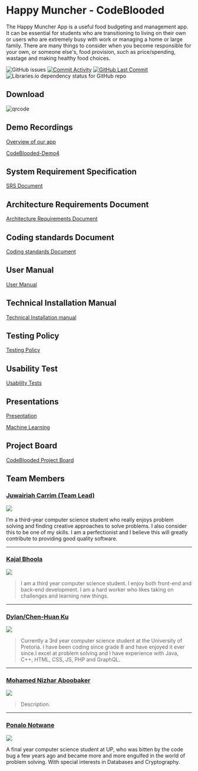 # Happy Muncher - CodeBlooded

The Happy Muncher App is a useful food budgeting and management app.  It can be essential for students who are transitioning to living on their own or users who are extremely busy with work or managing a home or large family. There are many things to consider when you become responsible for your own, or someone else's, food provision, such as price/spending, wastage and making healthy food choices.


<img alt="GitHub issues" src="https://img.shields.io/github/issues-raw/COS301-SE-2022/Happy-Muncher"> <a href = "https://github.com/COS301-SE-2022/Happy-Muncher/commits"><img alt="Commit Activity" src="https://img.shields.io/github/commit-activity/w/COS301-SE-2022/Happy-Muncher?color=green&style=flat-square"></a> <a href = "https://github.com/COS301-SE-2022/Happy-Muncher/commits"><img alt="GitHub Last Commit" src="https://img.shields.io/github/last-commit/COS301-SE-2022/Happy-Muncher?color=green&style=flat-square"></a> <img alt="Libraries.io dependency status for GitHub repo" src="https://img.shields.io/librariesio/github/COS301-SE-2022/Happy-Muncher">

## Download
![qrcode](https://user-images.githubusercontent.com/93043264/197421416-801d5ebc-0ddb-462a-9c52-250fce63bb1d.png)

## Demo Recordings
[Overview of our app](https://drive.google.com/file/d/1BL00hEdG-MWqTlmcv-E0QaQOMH6tr-Uv/view?usp=sharing)

[CodeBlooded-Demo4](https://drive.google.com/drive/folders/1hVA0aQhkxGa_LgDsLJV_XIMiNW60nPsf?usp=sharing)
## System Requirement Specification
[SRS Document](https://drive.google.com/file/d/1x20VuukqiVTlYZh_muKeNdFzGmm1nnuH/view?usp=sharing)
## Architecture Requirements Document
[Architecture Requirements Document](https://drive.google.com/file/d/1Tqu3ITKMEAa7d0aOIH17ym0sEUIzCN63/view?usp=sharing)
## Coding standards Document
[Coding standards Document](https://drive.google.com/file/d/1YFDkelCUVaHnaCqa4YK2TMixYq0FU9Pc/view?usp=sharing)
## User Manual
[User Manual](https://drive.google.com/file/d/1eCcusi1SJ0QwVBzzDOkcyZAXhJYb7U6b/view?usp=sharing)
## Technical Installation Manual
[Technical Installation manual](https://drive.google.com/file/d/1fdteJyN7CWQUq0vehNhvfx_h3GnLyf1I/view?usp=sharing)
## Testing Policy
[Testing Policy](https://drive.google.com/file/d/1sk1aM97NQaeZG-jt0UAPqZ6HYrmriLoQ/view?usp=sharing)
## Usability Test
[Usability Tests](https://drive.google.com/file/d/1Z9PljeBpSOoaTB8hNiz1ekuvu-eYYvhs/view?usp=sharing)
## Presentations
[Presentation](https://docs.google.com/presentation/d/1fv17issWGwWcOh5l9x09kJCaiMSahzME/edit?usp=sharing&ouid=103825104045648867447&rtpof=true&sd=true)

[Machine Learning](https://docs.google.com/presentation/d/1KBuzgbySB4gZlmvZsk5-isN6fJXGjq2H/edit?usp=sharing&ouid=103825104045648867447&rtpof=true&sd=true)
## Project Board
[CodeBlooded Project Board](https://github.com/COS301-SE-2022/Happy-Muncher/projects/1)
## Team Members
### [Juwairiah Carrim (Team Lead)](https://github.com/juwiCarrim)
<a href="https://www.linkedin.com/in/juwairiah-carrim-1b858323a/" target="blank">
<img src="https://img.shields.io/badge/LinkedIn-0077B5?style=for-the-badge&logo=linkedin&logoColor=white"></a><br/>

I’m a third-year computer science student who really enjoys problem solving and finding creative approaches to solve problems. I also consider this to be one of my skills.  I am a perfectionist and I believe this will greatly contribute to providing good quality software.

---

### [Kajal Bhoola](https://github.com/Kajal022)
<a href="https://www.linkedin.com/in/kajal-bhoola-408b47204/" target="blank">
<img src="https://img.shields.io/badge/LinkedIn-0077B5?style=for-the-badge&logo=linkedin&logoColor=white"></a><br/>

>I am a third year computer science student. I enjoy both front-end and back-end development. I am a hard worker who likes taking on challenges and learning new things.

---

### [Dylan/Chen-Huan Ku](https://github.com/Chen-HuanKu)
<a href="https://www.linkedin.com/in/chen-huan-ku-9226a3151//" target="blank">
<img src="https://img.shields.io/badge/LinkedIn-0077B5?style=for-the-badge&logo=linkedin&logoColor=white"></a><br/>

>Currently a 3rd year computer science student at the University of Pretoria. I have been coding since grade 8 and have enjoyed it ever since.I excel at problem solving and I have experience with Java, C++, HTML, CSS, JS, PHP and GraphQL.

---

### [Mohamed Nizhar Aboobaker](https://github.com/NYZCoder)
<a href="https://www.linkedin.com/in/mohamed-nizhar-aboobaker-35858123a" target="blank">
<img src="https://img.shields.io/badge/LinkedIn-0077B5?style=for-the-badge&logo=linkedin&logoColor=white"></a><br/>

>Description.

---

### [Ponalo Notwane](https://github.com/Ponalo-ss)
<a href="https://www.linkedin.com/in/ponalo-notwane-424b4318b/" target="blank">
<img src="https://img.shields.io/badge/LinkedIn-0077B5?style=for-the-badge&logo=linkedin&logoColor=white"></a><br/>

A final year computer science student at UP, who was bitten by the code bug a few years ago and became more and more engulfed in the world of problem solving. With special interests in Databases and Cryptography.

